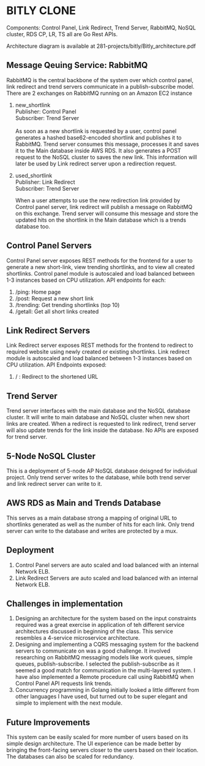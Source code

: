 
# BITLY CLONE

Components: Control Panel, Link Redirect, Trend Server, RabbitMQ, NoSQL cluster, RDS
CP, LR, TS all are Go Rest APIs.

Architecture diagram is available at 281-projects/bitly/Bitly_architecture.pdf

## Message Qeuing Service: RabbitMQ
RabbitMQ is the central backbone of the system over which control panel, link redirect and trend servers communicate in a publish-subscribe model.
There are 2 exchanges on RabbitMQ running on an Amazon EC2 instance
1. new_shortlink </br>
   Publisher: Control Panel</br>
   Subscriber: Trend Server</br>
   </br>
   As soon as a new shortlink is requested by a user, control panel generates a hashed base62-encoded shortlink and publishes   it to RabbitMQ. 
   Trend server consumes this message, processes it and saves it to the Main database inside AWS RDS. It also generates a POST request to the NoSQL cluster to saves the new link. This information will later be used by Link redirect server upon a redirection request.
   
2. used_shortlink</br>
   Publisher: Link Redirect</br>
   Subscriber: Trend Server</br>
   
   When a user attempts to use the new redirection link provided by Control panel server, link redirect will publish a message on RabbitMQ on this exchange. Trend server will consume this message and store the updated hits on the shortlink in the Main database which is a trends database too.
   
## Control Panel Servers
Control Panel server exposes REST methods for the frontend for a user to generate a new short-link, view trending shortlinks, and to view all created shortlinks. Control panel module is autoscaled and load balanced between 1-3 instances based on CPU utilization.
API endpoints for each:
1. /ping: Home page
2. /post: Request a new short link
3. /trending: Get trending shortlinks (top 10)
4. /getall: Get all short links created


## Link Redirect Servers
Link Redirect server exposes REST methods for the frontend to redirect to required website using newly created or existing shortlinks. Link redirect module is autoscaled and load balanced between 1-3 instances based on CPU utilization.
API Endpoints exposed:
1. / : Redirect to the shortened URL


## Trend Server
Trend server interfaces with the main database and the NoSQL database cluster. It will write to main database and NoSQL cluster when new short links are created. When a redirect is requested to link redirect, trend server will also update trends for the link inside the database.
No APIs are exposed for trend server.



## 5-Node NoSQL Cluster
This is a deployment of 5-node AP NoSQL database deisgned for individual project. Only trend server writes to the database, while both trend server and link redirect server can write to it.


## AWS RDS as Main and Trends Database
This serves as a main database strong a mapping of original URL to shortlinks generated as well as the number of hits for each link. Only trend server can write to the database and writes are protected by a mux.


## Deployment
1. Control Panel servers are auto scaled and load balanced with an internal Network ELB. 
2. Link Redirect Servers are auto scaled and load balanced with an internal Network ELB.

## Challenges in implementation
1. Designing an architecture for the system based on the input constraints required was a great exercise in application of teh different service architectures discussed in beginning of the class. This service resembles a 4-service microservice architecture. 
2. Designing and implementing a CQRS messaging system for the backend servers to communicate on was a good challenge. It involved researching on RabbitMQ messaging models like work queues, simple queues, publish-subscribe. I selected the publish-subscribe as it seemed a good match for communication in the multi-layered system. I have also implemented a Remote procedure call using RabbitMQ when Control Panel API requests link trends.
3. Concurrency programming in Golang initially looked a little different from other languages I have used, but turned out to be super elegant and simple to implement with the next module.

## Future Improvements
This system can be easily scaled for more number of users based on its simple design architecture. The UI experience can be made better by bringing the front-facing servers closer to the users based on their location. The databases can also be scaled for redundancy.

